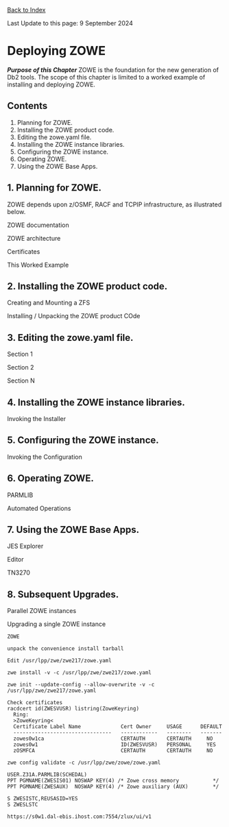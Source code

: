[Back to Index](https://github.com/zeditor01/using_zowe/blob/main/README.md)

Last Update to this page: 9 September 2024

# Deploying ZOWE

***Purpose of this Chapter***
ZOWE is the foundation for the new generation of Db2 tools. The scope of this chapter is limited to a worked example of installing and deploying ZOWE.

## Contents
1. Planning for ZOWE.
2. Installing the ZOWE product code.
3. Editing the zowe.yaml file.
4. Installing the ZOWE instance libraries.
5. Configuring the ZOWE instance.
6. Operating ZOWE.
7. Using the ZOWE Base Apps.

## 1. Planning for ZOWE.

ZOWE depends upon z/OSMF, RACF and TCPIP infrastructure, as illustrated below.


ZOWE documentation

ZOWE architecture

Certificates

This Worked Example

## 2. Installing the ZOWE product code.

Creating and Mounting a ZFS

Installing / Unpacking the ZOWE product COde

## 3. Editing the zowe.yaml file.

Section 1

Section 2

Section N

## 4. Installing the ZOWE instance libraries.

Invoking the Installer

## 5. Configuring the ZOWE instance.

Invoking the Configuration

## 6. Operating ZOWE.

PARMLIB

Automated Operations

## 7. Using the ZOWE Base Apps.

JES Explorer

Editor

TN3270

## 8. Subsequent Upgrades.

Parallel ZOWE instances

Upgrading a single ZOWE instance


```
ZOWE

unpack the convenience install tarball

Edit /usr/lpp/zwe/zwe217/zowe.yaml

zwe install -v -c /usr/lpp/zwe/zwe217/zowe.yaml

zwe init --update-config --allow-overwrite -v -c /usr/lpp/zwe/zwe217/zowe.yaml

Check certificates
racdcert id(ZWESVUSR) listring(ZoweKeyring)                           
  Ring:                                                               
  >ZoweKeyring<                                                  
  Certificate Label Name             Cert Owner     USAGE      DEFAULT
  --------------------------------   ------------   --------   -------
  zowes0w1ca                         CERTAUTH       CERTAUTH     NO   
  zowes0w1                           ID(ZWESVUSR)   PERSONAL     YES  
  zOSMFCA                            CERTAUTH       CERTAUTH     NO   
  
zwe config validate -c /usr/lpp/zwe/zowe/zowe.yaml

USER.Z31A.PARMLIB(SCHEDAL)
PPT PGMNAME(ZWESIS01) NOSWAP KEY(4) /* Zowe cross memory           */
PPT PGMNAME(ZWESAUX)  NOSWAP KEY(4) /* Zowe auxiliary (AUX)        */

S ZWESISTC,REUSASID=YES
S ZWESLSTC  

https://s0w1.dal-ebis.ihost.com:7554/zlux/ui/v1

```
